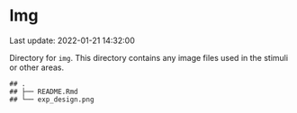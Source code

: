 Img
================
Last update: 2022-01-21 14:32:00

Directory for `img`. This directory contains any image files used in the
stimuli or other areas.

    ## .
    ## ├── README.Rmd
    ## └── exp_design.png
